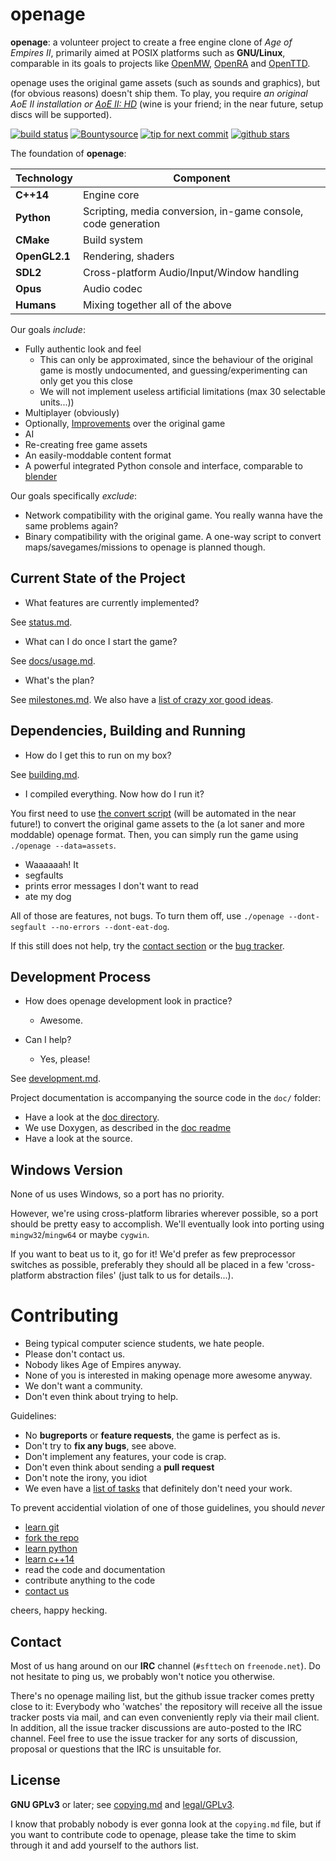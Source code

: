 openage
=======

**openage**: a volunteer project to create a free engine clone of *Age of Empires II*,
primarily aimed at POSIX platforms such as **GNU/Linux**,
comparable in its goals to projects like [OpenMW](https://openmw.org/), [OpenRA](http://openra.net/) and [OpenTTD](http://openttd.org/).

openage uses the original game assets (such as sounds and graphics), but (for obvious reasons) doesn't ship them.
To play, you require *an original AoE II installation or [AoE II: HD](http://store.steampowered.com/app/221380/)* (wine is your friend; in the near future, setup discs will be supported).

[![build status](https://travis-ci.org/SFTtech/openage.png?branch=master)](https://travis-ci.org/SFTtech/openage)
[![Bountysource](https://www.bountysource.com/badge/team?team_id=6026&style=bounties_received)](https://www.bountysource.com/teams/sfttech/issues?utm_source=SFTtech&utm_medium=shield&utm_campaign=bounties_received)
[![tip for next commit](http://prime4commit.com/projects/143.svg)](http://prime4commit.com/projects/143)
[![github stars](https://img.shields.io/github/stars/SFTtech/openage.svg)](https://github.com/SFTtech/openage/stargazers)


The foundation of **openage**:

Technology     | Component
---------------|----------
**C++14**      | Engine core
**Python**     | Scripting, media conversion, in-game console, code generation
**CMake**      | Build system
**OpenGL2.1**  | Rendering, shaders
**SDL2**       | Cross-platform Audio/Input/Window handling
**Opus**       | Audio codec
**Humans**     | Mixing together all of the above

Our goals *include*:

* Fully authentic look and feel
  * This can only be approximated, since the behaviour of the original game is mostly undocumented,
    and guessing/experimenting can only get you this close
  * We will not implement useless artificial limitations (max 30 selectable units...))
* Multiplayer (obviously)
* Optionally, [Improvements](doc/ideas/) over the original game
* AI
* Re-creating free game assets
* An easily-moddable content format
* A powerful integrated Python console and interface, comparable to [blender](http://blender.org/)

Our goals specifically *exclude*:

* Network compatibility with the original game.
  You really wanna have the same problems again?
* Binary compatibility with the original game.
  A one-way script to convert maps/savegames/missions to openage is planned though.


Current State of the Project
----------------------------

 - What features are currently implemented?

See [status.md](status.md).

 - What can I do once I start the game?

See [docs/usage.md](doc/usage.md).

 - What's the plan?

See [milestones.md](milestones.md). We also have a [list of crazy xor good ideas](doc/ideas).

Dependencies, Building and Running
----------------------------------

 - How do I get this to run on my box?

See [building.md](building.md).

 - I compiled everything. Now how do I run it?

You first need to use [the convert script](doc/media_convert.md) (will be automated in the near future!) to convert the original game assets to the (a lot saner and more moddable) openage format. Then, you can simply run the game using `./openage --data=assets`.

 - Waaaaaah! It
  - segfaults
  - prints error messages I don't want to read
  - ate my dog

All of those are features, not bugs.
To turn them off, use `./openage --dont-segfault --no-errors --dont-eat-dog`.

If this still does not help, try the [contact section](#contact)
or the [bug tracker](https://github.com/SFTtech/openage/issues).

Development Process
-------------------

* How does openage development look in practice?
  * Awesome.

* Can I help?
  * Yes, please!

See [development.md](development.md).


Project documentation is accompanying the source code in the `doc/` folder:

- Have a look at the [doc directory](doc/).
- We use Doxygen, as described in the [doc readme](doc/README.md)
- Have a look at the source.


Windows Version
---------------

None of us uses Windows, so a port has no priority.

However, we're using cross-platform libraries wherever possible, so a port should be pretty easy to accomplish. We'll eventually look into porting using `mingw32`/`mingw64` or maybe `cygwin`.

If you want to beat us to it, go for it!
We'd prefer as few preprocessor switches as possible, preferably they should all be placed in a few 'cross-platform abstraction files' (just talk to us for details...).

Contributing
============

* Being typical computer science students, we hate people.
* Please don't contact us.
* Nobody likes Age of Empires anyway.
* None of you is interested in making openage more awesome anyway.
* We don't want a community.
* Don't even think about trying to help.

Guidelines:

* No **bugreports** or **feature requests**, the game is perfect as is.
* Don't try to **fix any bugs**, see above.
* Don't implement any features, your code is crap.
* Don't even think about sending a **pull request**
* Don't note the irony, you idiot
* We even have a [list of tasks](tasks.md) that definitely don't need your work.

To prevent accidential violation of one of those guidelines, you should *never*

* [learn git](http://git-scm.com/book/en/Git-Basics)
* [fork the repo](https://help.github.com/articles/fork-a-repo)
* [learn python](http://docs.python.org/3/tutorial/appetite.html)
* [learn c++14](http://www.cplusplus.com/doc/tutorial/)
* read the code and documentation
* contribute anything to the code
* [contact us](#contact)

cheers, happy hecking.

Contact
-------

Most of us hang around on our **IRC** channel (`#sfttech` on `freenode.net`).
Do not hesitate to ping us, we probably won't notice you otherwise.

There's no openage mailing list, but the github issue tracker comes pretty close to it: Everybody who 'watches' the repository will receive all the issue tracker posts via mail, and can even conveniently reply via their mail client. In addition, all the issue tracker discussions are auto-posted to the IRC channel. Feel free to use the issue tracker for any sorts of discussion, proposal or questions that the IRC is unsuitable for.

License
-------
**GNU GPLv3** or later; see [copying.md](copying.md) and [legal/GPLv3](legal/GPLv3).

I know that probably nobody is ever gonna look at the `copying.md` file,
but if you want to contribute code to openage, please take the time to
skim through it and add yourself to the authors list.
